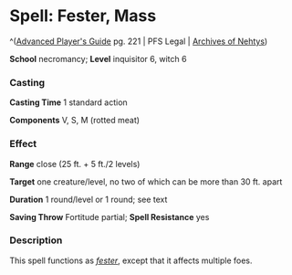 # Spell: Fester, Mass

^([Advanced Player's Guide][ss-mass-fester] pg. 221 | PFS Legal | [Archives of Nehtys][sn-mass-fester])

**School** necromancy; **Level** inquisitor 6, witch 6

### Casting

**Casting Time** 1 standard action

**Components** V, S, M (rotted meat)

### Effect

**Range** close (25 ft. + 5 ft./2 levels)

**Target** one creature/level, no two of which can be more than 30 ft. apart

**Duration** 1 round/level or 1 round; see text

**Saving Throw** Fortitude partial; **Spell Resistance** yes

### Description

This spell functions as _[fester]_, except that it affects multiple foes.

[ss-mass-fester]: http://paizo.com/pathfinderRPG/v57
[sn-mass-fester]: http://www.archivesofnethys.com/SpellDisplay.aspx?ItemName=Fester%2C%20Mass
[fester]: http://www.archivesofnethys.com/SpellDisplay.aspx?ItemName=fester